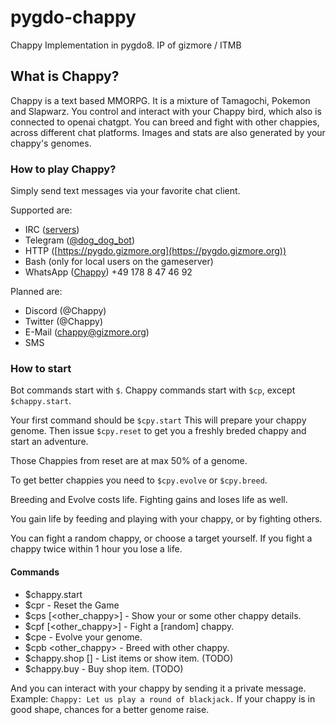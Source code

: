 # pygdo-chappy

Chappy Implementation in pygdo8. IP of gizmore / ITMB


## What is Chappy?

Chappy is a text based MMORPG. It is a mixture of Tamagochi, Pokemon and Slapwarz.
You control and interact with your Chappy bird, which also is connected to openai chatgpt.
You can breed and fight with other chappies, across different chat platforms.
Images and stats are also generated by your chappy's genomes.


### How to play Chappy?

Simply send text messages via your favorite chat client.

Supported are:

- IRC ([servers](./DOCS/09_IRC.md))
- Telegram ([@dog_dog_bot](https://t.me/gdo_dog_bot))
- HTTP ([https://pygdo.gizmore.org](https://pygdo.gizmore.org))
- Bash (only for local users on the gameserver)
- WhatsApp ([Chappy](https://wa.me/491788474692)) +49 178 8 47 46 92

Planned are:

- Discord (@Chappy) 
- Twitter (@Chappy)
- E-Mail (chappy@gizmore.org)
- SMS

### How to start

Bot commands start with `$`. Chappy commands start with `$cp`, except `$chappy.start`.

Your first command should be `$cpy.start`
This will prepare your chappy genome.
Then issue `$cpy.reset` to get you a freshly breded chappy and start an adventure.

Those Chappies from reset are at max 50% of a genome.

To get better chappies you need to `$cpy.evolve` or `$cpy.breed`.

Breeding and Evolve costs life.
Fighting gains and loses life as well.

You gain life by feeding and playing with your chappy, or by fighting others.

You can fight a random chappy, or choose a target yourself.
If you fight a chappy twice within 1 hour you lose a life.

#### Commands

- $chappy.start
- $cpr - Reset the Game
- $cps [<other_chappy>] - Show your or some other chappy details.
- $cpf [<other_chappy>] - Fight a [random] chappy.
- $cpe - Evolve your genome.
- $cpb <other_chappy> - Breed with other chappy.
- $chappy.shop [<item>] - List items or show item. (TODO)
- $chappy.buy <item> - Buy shop item. (TODO)

And you can interact with your chappy by sending it a private message.
Example: `Chappy: Let us play a round of blackjack.`
If your chappy is in good shape, chances for a better genome raise.
